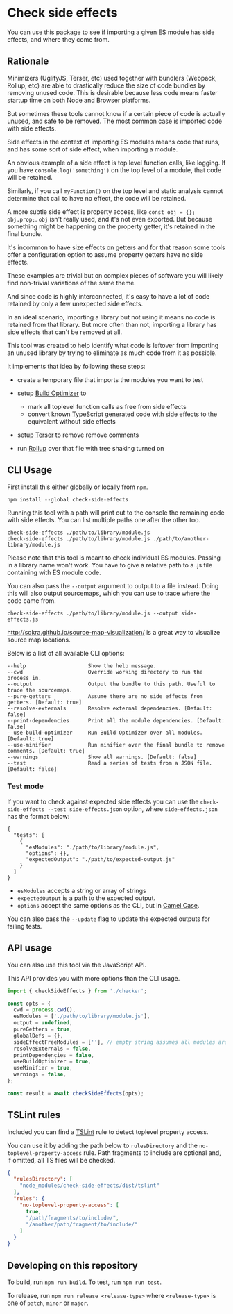 # Check side effects

You can use this package to see if importing a given ES module has side effects, and where they come from.

## Rationale

Minimizers (UglifyJS, Terser, etc) used together with bundlers (Webpack, Rollup, etc) are able to drastically reduce the size of code bundles by removing unused code. This is desirable because less code means faster startup time on both Node and Browser platforms.

But sometimes these tools cannot know if a certain piece of code is actually unused, and safe to be removed. The most common case is imported code with side effects.

Side effects in the context of importing ES modules means code that runs, and has some sort of side effect, when importing a module.

An obvious example of a side effect is top level function calls, like logging. If you have `console.log('something')` on the top level of a module, that code will be retained.

Similarly, if you call `myFunction()` on the top level and static analysis cannot determine that call to have no effect, the code will be retained.

A more subtle side effect is property access, like `const obj = {}; obj.prop;`. `obj` isn't really used, and it's not even exported. But because something might be happening on the property getter, it's retained in the final bundle.

It's incommon to have size effects on getters and for that reason some tools offer a configuration option to assume property getters have no side effects.

These examples are trivial but on complex pieces of software you will likely find non-trivial variations of the same theme.

And since code is highly interconnected, it's easy to have a lot of code retained by only a few unexpected side effects.

In an ideal scenario, importing a library but not using it means no code is retained from that library. But more often than not, importing a library has side effects that can't be removed at all.

This tool was created to help identify what code is leftover from importing an unused library by trying to eliminate as much code from it as possible.

It implements that idea by following these steps:

- create a temporary file that imports the modules you want to test
- setup [Build Optimizer](https://github.com/angular/angular-cli/tree/master/packages/angular_devkit/build_optimizer) to

  - mark all toplevel function calls as free from side effects
  - convert known [TypeScript](https://www.typescriptlang.org/) generated code with side effects to the equivalent without side effects

- setup [Terser](https://github.com/terser-js/terser) to remove remove comments

- run [Rollup](https://rollupjs.org) over that file with tree shaking turned on

## CLI Usage

First install this either globally or locally from `npm`.

```
npm install --global check-side-effects
```

Running this tool with a path will print out to the console the remaining code with side effects. You can list multiple paths one after the other too.

```
check-side-effects ./path/to/library/module.js
check-side-effects ./path/to/library/module.js ./path/to/another-library/module.js
```

Please note that this tool is meant to check individual ES modules. Passing in a library name won't work. You have to give a relative path to a .js file containing with ES module code.

You can also pass the `--output` argument to output to a file instead. Doing this will also output sourcemaps, which you can use to trace where the code came from.

```
check-side-effects ./path/to/library/module.js --output side-effects.js
```

<http://sokra.github.io/source-map-visualization/> is a great way to visualize source map locations.

Below is a list of all available CLI options:

```
--help                    Show the help message.
--cwd                     Override working directory to run the process in.
--output                  Output the bundle to this path. Useful to trace the sourcemaps.
--pure-getters            Assume there are no side effects from getters. [Default: true]
--resolve-externals       Resolve external dependencies. [Default: false]
--print-dependencies      Print all the module dependencies. [Default: false]
--use-build-optimizer     Run Build Optimizer over all modules. [Default: true]
--use-minifier            Run minifier over the final bundle to remove comments. [Default: true]
--warnings                Show all warnings. [Default: false]
--test                    Read a series of tests from a JSON file. [Default: false]
```

### Test mode

If you want to check against expected side effects you can use the `check-side-effects --test side-effects.json` option, where `side-effects.json` has the format below:

```
{
  "tests": [
    {
      "esModules": "./path/to/library/module.js",
      "options": {},
      "expectedOutput": "./path/to/expected-output.js"
    }
  ]
}
```

- `esModules` accepts a string or array of strings
- `expectedOutput` is a path to the expected output.
- `options` accept the same options as the CLI, but in [Camel Case](https://en.wikipedia.org/wiki/Camel_case).

You can also pass the `--update` flag to update the expected outputs for failing tests.

## API usage

You can also use this tool via the JavaScript API.

This API provides you with more options than the CLI usage.

```javascript
import { checkSideEffects } from './checker';

const opts = {
  cwd = process.cwd(),
  esModules = ['./path/to/library/module.js'],
  output = undefined,
  pureGetters = true,
  globalDefs = {},
  sideEffectFreeModules = [''], // empty string assumes all modules are side effect free.
  resolveExternals = false,
  printDependencies = false,
  useBuildOptimizer = true,
  useMinifier = true,
  warnings = false,
};

const result = await checkSideEffects(opts);
```

## TSLint rules

Included you can find a [TSLint](https://palantir.github.io/tslint/) rule to detect toplevel property access.

You can use it by adding the path below to `rulesDirectory` and the `no-toplevel-property-access` rule. Path fragments to include are optional and, if omitted, all TS files will be checked.

```json
{
  "rulesDirectory": [
    "node_modules/check-side-effects/dist/tslint"
  ],
  "rules": {
    "no-toplevel-property-access": [
      true,
      "/path/fragments/to/include/",
      "/another/path/fragment/to/include/"
    ]
  }
}
```

## Developing on this repository

To build, run `npm run build`. To test, run `npm run test`.

To release, run `npm run release <release-type>` where `<release-type>` is one of `patch`, `minor` or `major`.
